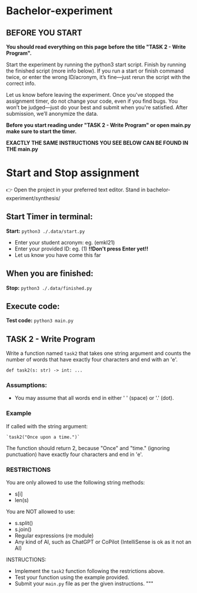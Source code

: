 # Bachelor-experiment

## BEFORE YOU START

**You should read everything on this page before the title "TASK 2 - Write Program".**

Start the experiment by running the python3 start script. Finish by running the finished script (more info below).
If you run a start or finish command twice, or enter the wrong ID/acronym, it’s fine—just rerun the script with the correct info.

Let us know before leaving the experiment.
Once you've stopped the assignment timer, do not change your code, even if you find bugs.
You won’t be judged—just do your best and submit when you're satisfied.
After submission, we’ll anonymize the data.

**Before you start reading under "TASK 2 - Write Program" or open main.py make sure to start the timer.**


**EXACTLY THE SAME INSTRUCTIONS YOU SEE BELOW CAN BE FOUND IN THE main.py**
# Start and Stop assignment
👉 Open the project in your preferred text editor.
Stand in bachelor-experiment/synthesis/ 
## Start Timer in terminal:
**Start:** ```python3 ./.data/start.py```
- Enter your student acronym: eg. (emkl21)
- Enter your provided ID: eg. (1) **!!Don't press Enter yet!!**
- Let us know you have come this far

## When you are finished:
**Stop:** ```python3 ./.data/finished.py```

## Execute code:
**Test code:** ```python3 main.py```



## TASK 2 - Write Program

Write a function named `task2` that takes one string argument and counts the number of words 
that have exactly four characters and end with an 'e'.
```
def task2(s: str) -> int: ...
```

### Assumptions:
- You may assume that all words end in either ' ' (space) or '.' (dot).

### Example
If called with the string argument:


    `task2("Once upon a time.")`


The function should return 2, because "Once" and "time." (ignoring punctuation) 
have exactly four characters and end in 'e'.

### RESTRICTIONS
You are only allowed to use the following string methods:
- s[i]
- len(s)

You are NOT allowed to use:
- s.split() 
- s.join() 
- Regular expressions (re module)
- Any kind of AI, such as ChatGPT or CoPilot (IntelliSense is ok as it not an AI)

INSTRUCTIONS:
- Implement the `task2` function following the restrictions above.
- Test your function using the example provided.
- Submit your `main.py` file as per the given instructions.
"""
